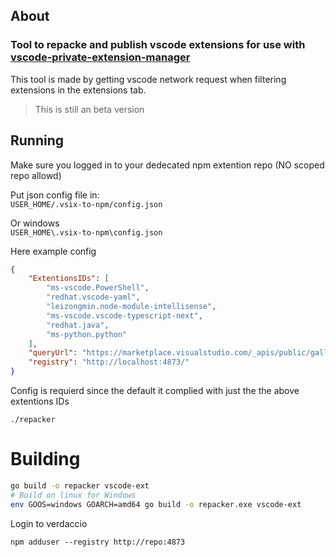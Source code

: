 ## About
### Tool to repacke and publish vscode extensions for use with [vscode-private-extension-manager](https://github.com/joelspadin-garmin/vscode-private-extension-manager)

This tool is made by getting vscode network request when filtering extensions in the extensions tab.
> This is still an beta	 version 

## Running
Make sure you logged in to your dedecated npm extention repo (NO scoped repo allowd)

Put json config file in: <br>
`USER_HOME/.vsix-to-npm/config.json` <br> 

Or windows <br>
`USER_HOME\.vsix-to-npm\config.json`

Here example config
```json
{
	"ExtentionsIDs": [
		"ms-vscode.PowerShell",
		"redhat.vscode-yaml", 
		"leizongmin.node-module-intellisense", 
		"ms-vscode.vscode-typescript-next", 
		"redhat.java",
		"ms-python.python"
	],
	"queryUrl": "https://marketplace.visualstudio.com/_apis/public/gallery/extensionquery",
	"registry": "http://localhost:4873/"
}
```
Config is requierd since the default it complied with just the the above extentions IDs
```
./repacker
```

# Building
```bash
go build -o repacker vscode-ext
# Build on linux for Windows
env GOOS=windows GOARCH=amd64 go build -o repacker.exe vscode-ext
```


Login to verdaccio
```
npm adduser --registry http://repo:4873
```